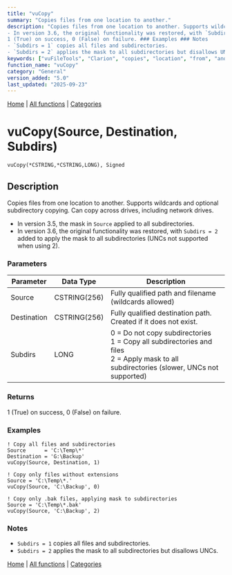 ```yaml
---
title: "vuCopy"
summary: "Copies files from one location to another."
description: "Copies files from one location to another. Supports wildcards and optional subdirectory copying. Can copy across drives, including network drives.   - In version 3.5, the mask in `Source` applied to all subdirectories.  
- In version 3.6, the original functionality was restored, with `Subdirs = 2` added to apply the mask to all subdirectories (UNCs not supported when using 2).   ### Parameters ### Returns
1 (True) on success, 0 (False) on failure. ### Examples ### Notes
- `Subdirs = 1` copies all files and subdirectories.  
- `Subdirs = 2` applies the mask to all subdirectories but disallows UNCs. [Home](../index.md) | [All functions](index.md) | [Categories](../categories/index.md)"
keywords: ["vuFileTools", "Clarion", "copies", "location", "from", "another", "general", "vucopy", "Windows", "files"]
function_name: "vuCopy"
category: "General"
version_added: "5.0"
last_updated: "2025-09-23"
---
```


[Home](../index.md) | [All functions](index.md) | [Categories](../categories/index.md)

# vuCopy(Source, Destination, Subdirs)

```Prototype
vuCopy(*CSTRING,*CSTRING,LONG), Signed
```


## Description
Copies files from one location to another. Supports wildcards and optional subdirectory copying. Can copy across drives, including network drives.  

- In version 3.5, the mask in `Source` applied to all subdirectories.  
- In version 3.6, the original functionality was restored, with `Subdirs = 2` added to apply the mask to all subdirectories (UNCs not supported when using 2).  

### Parameters

| Parameter   | Data Type    | Description                                                                 |
|-------------|--------------|-----------------------------------------------------------------------------|
| Source      | CSTRING(256) | Fully qualified path and filename (wildcards allowed)                       |
| Destination | CSTRING(256) | Fully qualified destination path. Created if it does not exist.             |
| Subdirs     | LONG         | 0 = Do not copy subdirectories <br> 1 = Copy all subdirectories and files <br> 2 = Apply mask to all subdirectories (slower, UNCs not supported) |

### Returns
1 (True) on success, 0 (False) on failure.

### Examples

```Clarion
! Copy all files and subdirectories
Source      = 'C:\Temp\*'
Destination = 'G:\Backup'
vuCopy(Source, Destination, 1)
```

```Clarion
! Copy only files without extensions
Source = 'C:\Temp\*.'
vuCopy(Source, 'C:\Backup', 0)

! Copy only .bak files, applying mask to subdirectories
Source = 'C:\Temp\*.bak'
vuCopy(Source, 'C:\Backup', 2)
```

### Notes
- `Subdirs = 1` copies all files and subdirectories.  
- `Subdirs = 2` applies the mask to all subdirectories but disallows UNCs.

[Home](../index.md) | [All functions](index.md) | [Categories](../categories/index.md)
